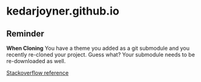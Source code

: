 # kedarjoyner.github.io

## Reminder

**When Cloning**
You have a theme you added as a git submodule and you recently re-cloned your project. Guess what? Your submodule needs to be re-downloaded as well. 

[Stackoverflow reference](https://stackoverflow.com/questions/60269683/how-to-fix-the-error-found-no-layout-file-for-html-for-page-in-hugo-cms)



